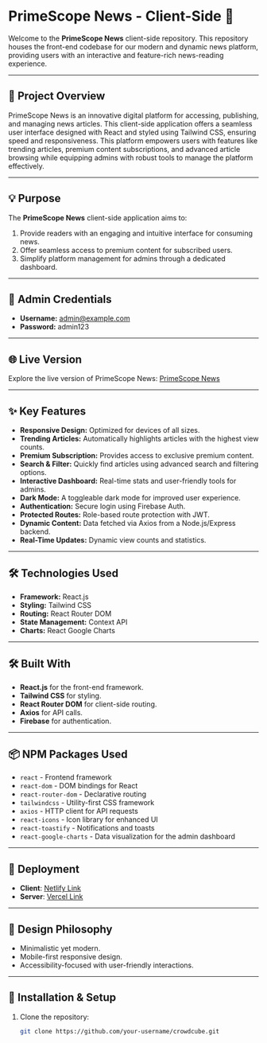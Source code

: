 # PrimeScope News - Client-Side 🌟

Welcome to the **PrimeScope News** client-side repository. This repository houses the front-end codebase for our modern and dynamic news platform, providing users with an interactive and feature-rich news-reading experience.

---

## 🎯 **Project Overview**
PrimeScope News is an innovative digital platform for accessing, publishing, and managing news articles. This client-side application offers a seamless user interface designed with React and styled using Tailwind CSS, ensuring speed and responsiveness. This platform empowers users with features like trending articles, premium content subscriptions, and advanced article browsing while equipping admins with robust tools to manage the platform effectively.

---

## 💡 **Purpose**
The **PrimeScope News** client-side application aims to:
1. Provide readers with an engaging and intuitive interface for consuming news.  
2. Offer seamless access to premium content for subscribed users.  
3. Simplify platform management for admins through a dedicated dashboard.  

---

## 🔑 **Admin Credentials**
- **Username:** admin@example.com  
- **Password:** admin123  

---

## 🌐 **Live Version**
Explore the live version of PrimeScope News: [PrimeScope News](https://primescope-news.example.com)

---

## ✨ **Key Features**
- **Responsive Design:** Optimized for devices of all sizes.  
- **Trending Articles:** Automatically highlights articles with the highest view counts.  
- **Premium Subscription:** Provides access to exclusive premium content.  
- **Search & Filter:** Quickly find articles using advanced search and filtering options.  
- **Interactive Dashboard:** Real-time stats and user-friendly tools for admins.  
- **Dark Mode:** A toggleable dark mode for improved user experience.  
- **Authentication:** Secure login using Firebase Auth.  
- **Protected Routes:** Role-based route protection with JWT.  
- **Dynamic Content:** Data fetched via Axios from a Node.js/Express backend.  
- **Real-Time Updates:** Dynamic view counts and statistics.  

---

## 🛠️ **Technologies Used**
- **Framework:** React.js  
- **Styling:** Tailwind CSS  
- **Routing:** React Router DOM  
- **State Management:** Context API  
- **Charts:** React Google Charts  

---

## 🛠️ **Built With**
- **React.js** for the front-end framework.  
- **Tailwind CSS** for styling.  
- **React Router DOM** for client-side routing.  
- **Axios** for API calls.  
- **Firebase** for authentication.  

---

## 📦 **NPM Packages Used**
- `react` - Frontend framework  
- `react-dom` - DOM bindings for React  
- `react-router-dom` - Declarative routing  
- `tailwindcss` - Utility-first CSS framework  
- `axios` - HTTP client for API requests  
- `react-icons` - Icon library for enhanced UI  
- `react-toastify` - Notifications and toasts  
- `react-google-charts` - Data visualization for the admin dashboard  

---

 ## 🚀 Deployment
- **Client**: [Netlify Link](#)
- **Server**: [Vercel Link](#)

---

## 📐 Design Philosophy
- Minimalistic yet modern.
- Mobile-first responsive design.
- Accessibility-focused with user-friendly interactions.

---

## 🔧 Installation & Setup
1. Clone the repository:  
   ```bash
   git clone https://github.com/your-username/crowdcube.git
